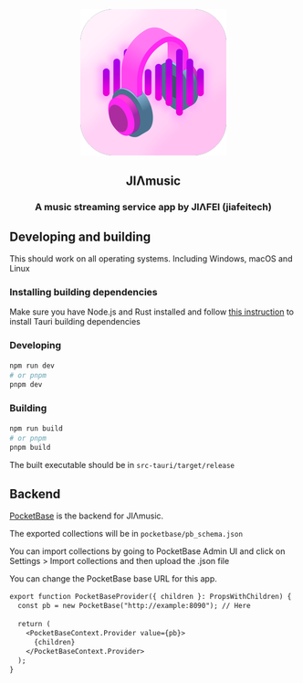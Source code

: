 <p align="center">
    <img alt="logo" src="https://raw.githubusercontent.com/Podter/jiamusic/main/src-tauri/icons/128x128%402x.png">
</p>

<h2 align="center">
    JIΛmusic
</h2>
<h3 align="center">
    A music streaming service app by JIΛFEI (jiafeitech)
</h3>

## Developing and building

This should work on all operating systems. Including Windows, macOS and Linux

### Installing building dependencies

Make sure you have Node.js and Rust installed and follow [this instruction](https://tauri.app/v1/guides/getting-started/prerequisites) to install Tauri building dependencies

### Developing

```bash
npm run dev
# or pnpm
pnpm dev
```

### Building

```bash
npm run build
# or pnpm
pnpm build
```

The built executable should be in `src-tauri/target/release`

## Backend

[PocketBase](https://pocketbase.io/) is the backend for JIΛmusic.

The exported collections will be in `pocketbase/pb_schema.json`

You can import collections by going to PocketBase Admin UI and click on Settings > Import collections and then upload the .json file

You can change the PocketBase base URL for this app.

```tsx
export function PocketBaseProvider({ children }: PropsWithChildren) {
  const pb = new PocketBase("http://example:8090"); // Here

  return (
    <PocketBaseContext.Provider value={pb}>
      {children}
    </PocketBaseContext.Provider>
  );
}
```
